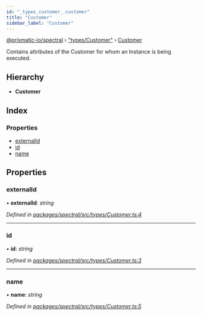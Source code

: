 ```yaml
---
id: "_types_customer_.customer"
title: "Customer"
sidebar_label: "Customer"
---
```


[@prismatic-io/spectral](../index.md) › ["types/Customer"](../modules/_types_customer_.md) › [Customer](_types_customer_.customer.md)

Contains attributes of the Customer for whom an Instance is being executed.

## Hierarchy

* **Customer**

## Index

### Properties

* [externalId](_types_customer_.customer.md#externalid)
* [id](_types_customer_.customer.md#id)
* [name](_types_customer_.customer.md#name)

## Properties

###  externalId

• **externalId**: *string*

*Defined in [packages/spectral/src/types/Customer.ts:4](https://github.com/prismatic-io/spectral/blob/v7.6.2/packages/spectral/src/types/Customer.ts#L4)*

___

###  id

• **id**: *string*

*Defined in [packages/spectral/src/types/Customer.ts:3](https://github.com/prismatic-io/spectral/blob/v7.6.2/packages/spectral/src/types/Customer.ts#L3)*

___

###  name

• **name**: *string*

*Defined in [packages/spectral/src/types/Customer.ts:5](https://github.com/prismatic-io/spectral/blob/v7.6.2/packages/spectral/src/types/Customer.ts#L5)*
